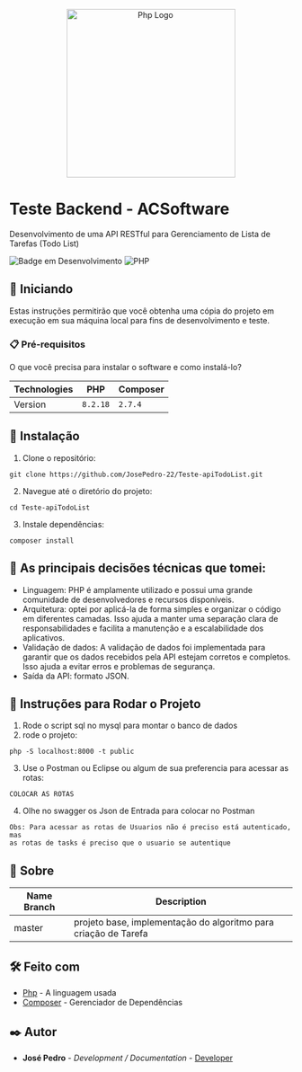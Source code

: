 <p align="center">
  <a href="https://www.php.net/" target="_blank"><img src="https://www.php.net/images/logos/new-php-logo.svg" width="300" alt="Php Logo"></a>
</p>

# Teste Backend - ACSoftware

Desenvolvimento de uma API RESTful para Gerenciamento de Lista de Tarefas (Todo List)

![Badge em Desenvolvimento](http://img.shields.io/static/v1?label=STATUS&message=EM%20DESENVOLVIMENTO&color=GREEN&style=for-the-badge)
![PHP](https://img.shields.io/badge/php-%23777BB4.svg?style=for-the-badge&logo=php&logoColor=white)

## 🚀 Iniciando

Estas instruções permitirão que você obtenha uma cópia do projeto em execução em sua máquina local para fins de desenvolvimento e teste.

### 📋 Pré-requisitos

O que você precisa para instalar o software e como instalá-lo?

|Technologies    |PHP                            |Composer                     |
|----------------|-------------------------------|-----------------------------|
|Version         |`8.2.18`                        |`2.7.4`                      |

## 🔧 Instalação

1. Clone o repositório:
```
git clone https://github.com/JosePedro-22/Teste-apiTodoList.git
```
2. Navegue até o diretório do projeto:
```
cd Teste-apiTodoList
```
3. Instale dependências:
```
composer install
```

## 🎲 As principais decisões técnicas que tomei:

* Linguagem: PHP é amplamente utilizado e possui uma grande comunidade de desenvolvedores e recursos disponíveis.
* Arquitetura: optei por aplicá-la de forma simples e organizar o código em diferentes camadas. Isso ajuda a manter uma separação clara de responsabilidades e facilita a manutenção e a escalabilidade dos aplicativos.
* Validação de dados: A validação de dados foi implementada para garantir que os dados recebidos pela API estejam corretos e completos. Isso ajuda a evitar erros e problemas de segurança.
* Saída da API: formato JSON.

## 🔧 Instruções para Rodar o Projeto
1. Rode o script sql no mysql para montar o banco de dados 
2. rode o projeto:
```
php -S localhost:8000 -t public
```
3. Use o Postman ou Eclipse ou algum de sua preferencia para acessar as rotas:
```
COLOCAR AS ROTAS
```
4. Olhe no swagger os Json de Entrada para colocar no Postman
```
Obs: Para acessar as rotas de Usuarios não é preciso está autenticado, mas
as rotas de tasks é preciso que o usuario se autentique
```
## 🎲 Sobre

|Name Branch     |Description                                                  |
|----------------|-------------------------------------------------------------|
|master          |projeto base, implementação do algoritmo para criação de Tarefa|

## 🛠️ Feito com

* [Php](https://www.php.net/) - A linguagem usada
* [Composer](https://getcomposer.org/) - Gerenciador de Dependências

## ✒️ Autor

* **José Pedro** - *Development / Documentation* - [Developer](https://www.linkedin.com/in/josepedro-sm/)
